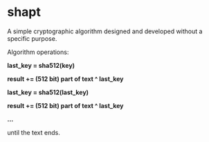 # shapt
A simple cryptographic algorithm designed and developed without a specific purpose.

Algorithm operations:

<b>last_key = sha512(key)
  
result += (512 bit) part of text ^ last_key

last_key = sha512(last_key)

result += (512 bit) part of text ^ last_key

...</b>

until the text ends.
